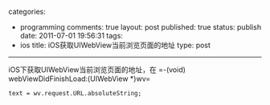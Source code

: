 categories: 
  - programming
comments: true
layout: post
published: true
status: publish
date: 2011-07-01 19:56:31
tags: 
  - ios
title: iOS获取UIWebView当前浏览页面的地址
type: post
---
iOS下获取UIWebView当前浏览页面的地址，在 =-(void) webViewDidFinishLoad:(UIWebView *)wv=

```objc
text = wv.request.URL.absoluteString;
```
